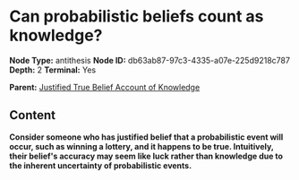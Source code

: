# Can probabilistic beliefs count as knowledge?

**Node Type:** antithesis
**Node ID:** db63ab87-97c3-4335-a07e-225d9218c787
**Depth:** 2
**Terminal:** Yes

**Parent:** [Justified True Belief Account of Knowledge](justified-true-belief-account-of-knowledge.md)

## Content

**Consider someone who has justified belief that a probabilistic event will occur, such as winning a lottery, and it happens to be true. Intuitively, their belief's accuracy may seem like luck rather than knowledge due to the inherent uncertainty of probabilistic events.**
